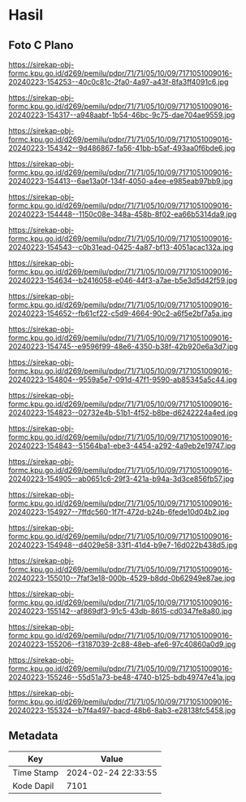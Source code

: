 # Hasil

## Foto C Plano

https://sirekap-obj-formc.kpu.go.id/d269/pemilu/pdpr/71/71/05/10/09/7171051009016-20240223-154253--40c0c81c-2fa0-4a97-a43f-8fa3ff4091c6.jpg

https://sirekap-obj-formc.kpu.go.id/d269/pemilu/pdpr/71/71/05/10/09/7171051009016-20240223-154317--a948aabf-1b54-46bc-9c75-dae704ae9559.jpg

https://sirekap-obj-formc.kpu.go.id/d269/pemilu/pdpr/71/71/05/10/09/7171051009016-20240223-154342--9d486867-fa56-41bb-b5af-493aa0f6bde6.jpg

https://sirekap-obj-formc.kpu.go.id/d269/pemilu/pdpr/71/71/05/10/09/7171051009016-20240223-154413--6ae13a0f-134f-4050-a4ee-e985eab97bb9.jpg

https://sirekap-obj-formc.kpu.go.id/d269/pemilu/pdpr/71/71/05/10/09/7171051009016-20240223-154448--1150c08e-348a-458b-8f02-ea66b5314da9.jpg

https://sirekap-obj-formc.kpu.go.id/d269/pemilu/pdpr/71/71/05/10/09/7171051009016-20240223-154543--c0b31ead-0425-4a87-bf13-4051acac132a.jpg

https://sirekap-obj-formc.kpu.go.id/d269/pemilu/pdpr/71/71/05/10/09/7171051009016-20240223-154634--b2416058-e046-44f3-a7ae-b5e3d5d42f59.jpg

https://sirekap-obj-formc.kpu.go.id/d269/pemilu/pdpr/71/71/05/10/09/7171051009016-20240223-154652--fb61cf22-c5d9-4664-90c2-a6f5e2bf7a5a.jpg

https://sirekap-obj-formc.kpu.go.id/d269/pemilu/pdpr/71/71/05/10/09/7171051009016-20240223-154745--e9596f99-48e6-4350-b38f-42b920e6a3d7.jpg

https://sirekap-obj-formc.kpu.go.id/d269/pemilu/pdpr/71/71/05/10/09/7171051009016-20240223-154804--9559a5e7-091d-47f1-9590-ab85345a5c44.jpg

https://sirekap-obj-formc.kpu.go.id/d269/pemilu/pdpr/71/71/05/10/09/7171051009016-20240223-154823--02732e4b-51b1-4f52-b8be-d6242224a4ed.jpg

https://sirekap-obj-formc.kpu.go.id/d269/pemilu/pdpr/71/71/05/10/09/7171051009016-20240223-154843--51564ba1-ebe3-4454-a292-4a9eb2e19747.jpg

https://sirekap-obj-formc.kpu.go.id/d269/pemilu/pdpr/71/71/05/10/09/7171051009016-20240223-154905--ab0651c6-29f3-421a-b94a-3d3ce856fb57.jpg

https://sirekap-obj-formc.kpu.go.id/d269/pemilu/pdpr/71/71/05/10/09/7171051009016-20240223-154927--7ffdc560-1f7f-472d-b24b-6fede10d04b2.jpg

https://sirekap-obj-formc.kpu.go.id/d269/pemilu/pdpr/71/71/05/10/09/7171051009016-20240223-154948--d4029e58-33f1-41d4-b9e7-16d022b438d5.jpg

https://sirekap-obj-formc.kpu.go.id/d269/pemilu/pdpr/71/71/05/10/09/7171051009016-20240223-155010--7faf3e18-000b-4529-b8dd-0b62949e87ae.jpg

https://sirekap-obj-formc.kpu.go.id/d269/pemilu/pdpr/71/71/05/10/09/7171051009016-20240223-155142--af869df3-91c5-43db-8615-cd0347fe8a80.jpg

https://sirekap-obj-formc.kpu.go.id/d269/pemilu/pdpr/71/71/05/10/09/7171051009016-20240223-155206--f3187039-2c88-48eb-afe6-97c40860a0d9.jpg

https://sirekap-obj-formc.kpu.go.id/d269/pemilu/pdpr/71/71/05/10/09/7171051009016-20240223-155246--55d51a73-be48-4740-b125-bdb49747e41a.jpg

https://sirekap-obj-formc.kpu.go.id/d269/pemilu/pdpr/71/71/05/10/09/7171051009016-20240223-155324--b7f4a497-bacd-48b6-8ab3-e28138fc5458.jpg


## Metadata

| Key        | Value               |
| ---------- | ------------------- |
| Time Stamp | 2024-02-24 22:33:55 |
| Kode Dapil | 7101                |



